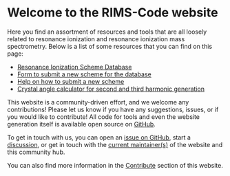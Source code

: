 # Welcome to the RIMS-Code website

Here you find an assortment of resources and tools 
that are all loosely related 
to resonance ionization 
and resonance ionization mass spectrometry.
Below is a list of some resources 
that you can find on this page:

- [Resonance Ionization Scheme Database](schemes.md)
- [Form to submit a new scheme for the database](submit_scheme.md)
- [Help on how to submit a new scheme](contribute.md#contribute-to-the-website)
- [Crystal angle calculator for second and third harmonic generation](crystal-calculator.md)

This website is a community-driven effort, 
and we welcome any contributions!
Please let us know if you have any suggestions,
issues, 
or if you would like to contribute!
All code for tools and even the website generation itself
is available open source on [GitHub](https://github.com/RIMS-Code).

To get in touch with us,
you can open an 
[issue on GitHub](https://github.com/RIMS-Code/rims-code.github.io/issues),
start a 
[discussion](https://github.com/RIMS-Code/rims-code.github.io/discussions),
or get in touch with the [current maintainer(s)](maintainers.md) of the website and this community hub.

You can also find more information in the 
[Contribute](contribute.md) section of this website.

